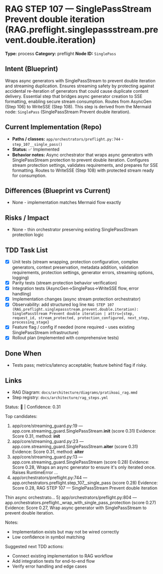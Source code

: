 # RAG STEP 107 — SinglePassStream Prevent double iteration (RAG.preflight.singlepassstream.prevent.double.iteration)

**Type:** process
**Category:** preflight
**Node ID:** `SinglePass`

## Intent (Blueprint)
Wraps async generators with SinglePassStream to prevent double iteration and streaming duplication. Ensures streaming safety by protecting against accidental re-iteration of generators that could cause duplicate content delivery. Essential step that bridges async generator creation to SSE formatting, enabling secure stream consumption. Routes from AsyncGen (Step 106) to WriteSSE (Step 108). This step is derived from the Mermaid node: `SinglePass` (SinglePassStream Prevent double iteration).

## Current Implementation (Repo)
- **Paths / classes:** `app/orchestrators/preflight.py:744` - `step_107__single_pass()`
- **Status:** ✅ Implemented
- **Behavior notes:** Async orchestrator that wraps async generators with SinglePassStream protection to prevent double iteration. Configures stream protection settings, validates requirements, and prepares for SSE formatting. Routes to WriteSSE (Step 108) with protected stream ready for consumption.

## Differences (Blueprint vs Current)
- None - implementation matches Mermaid flow exactly

## Risks / Impact
- None - thin orchestrator preserving existing SinglePassStream protection logic

## TDD Task List
- [x] Unit tests (stream wrapping, protection configuration, complex generators, context preservation, metadata addition, validation requirements, protection settings, generator errors, streaming options, logging)
- [x] Parity tests (stream protection behavior verification)
- [x] Integration tests (AsyncGen→SinglePass→WriteSSE flow, error handling)
- [x] Implementation changes (async stream protection orchestrator)
- [x] Observability: add structured log line
  `RAG STEP 107 (RAG.preflight.singlepassstream.prevent.double.iteration): SinglePassStream Prevent double iteration | attrs={step, request_id, stream_protected, protection_configured, next_step, processing_stage}`
- [x] Feature flag / config if needed (none required - uses existing SinglePassStream infrastructure)
- [x] Rollout plan (implemented with comprehensive tests)

## Done When
- Tests pass; metrics/latency acceptable; feature behind flag if risky.

## Links
- RAG Diagram: `docs/architecture/diagrams/pratikoai_rag.mmd`
- Step registry: `docs/architecture/rag_steps.yml`


<!-- AUTO-AUDIT:BEGIN -->
Status: 🔌  |  Confidence: 0.31

Top candidates:
1) app/core/streaming_guard.py:19 — app.core.streaming_guard.SinglePassStream.__init__ (score 0.31)
   Evidence: Score 0.31, method: __init__
2) app/core/streaming_guard.py:23 — app.core.streaming_guard.SinglePassStream.__aiter__ (score 0.31)
   Evidence: Score 0.31, method: __aiter__
3) app/core/streaming_guard.py:13 — app.core.streaming_guard.SinglePassStream (score 0.28)
   Evidence: Score 0.28, Wraps an async generator to ensure it's only iterated once.
Raises RuntimeError ...
4) app/orchestrators/preflight.py:744 — app.orchestrators.preflight.step_107__single_pass (score 0.28)
   Evidence: Score 0.28, RAG STEP 107 — SinglePassStream Prevent double iteration

Thin async orchestrato...
5) app/orchestrators/preflight.py:804 — app.orchestrators.preflight._wrap_with_single_pass_protection (score 0.27)
   Evidence: Score 0.27, Wrap async generator with SinglePassStream to prevent double iteration.

Notes:
- Implementation exists but may not be wired correctly
- Low confidence in symbol matching

Suggested next TDD actions:
- Connect existing implementation to RAG workflow
- Add integration tests for end-to-end flow
- Verify error handling and edge cases
<!-- AUTO-AUDIT:END -->